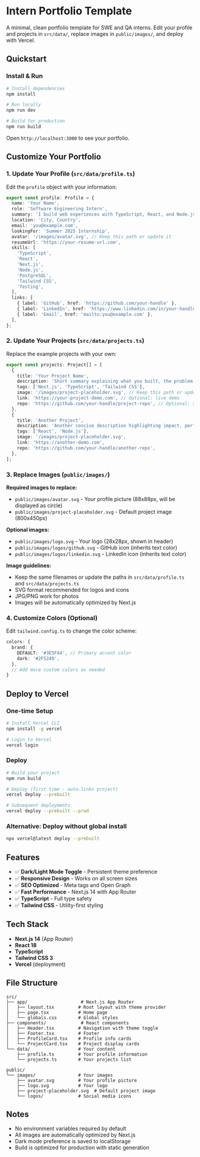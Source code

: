 # Intern Portfolio Template

A minimal, clean portfolio template for SWE and QA interns. Edit your profile and projects in `src/data/`, replace images in `public/images/`, and deploy with Vercel.

## Quickstart

### Install & Run
```bash
# Install dependencies
npm install

# Run locally
npm run dev

# Build for production
npm run build
```

Open `http://localhost:3000` to see your portfolio.

## Customize Your Portfolio

### 1. Update Your Profile (`src/data/profile.ts`)

Edit the `profile` object with your information:

```typescript
export const profile: Profile = {
  name: 'Your Name',
  role: 'Software Engineering Intern',
  summary: 'I build web experiences with TypeScript, React, and Node.js. Passionate about shipping, learning fast, and collaborating with teams.',
  location: 'City, Country',
  email: 'you@example.com',
  lookingFor: 'Summer 2025 Internship',
  avatar: '/images/avatar.svg', // Keep this path or update it
  resumeUrl: 'https://your-resume-url.com',
  skills: [
    'TypeScript',
    'React', 
    'Next.js',
    'Node.js',
    'PostgreSQL',
    'Tailwind CSS',
    'Testing',
  ],
  links: [
    { label: 'GitHub', href: 'https://github.com/your-handle' },
    { label: 'LinkedIn', href: 'https://www.linkedin.com/in/your-handle' },
    { label: 'Email', href: 'mailto:you@example.com' },
  ],
};
```

### 2. Update Your Projects (`src/data/projects.ts`)

Replace the example projects with your own:

```typescript
export const projects: Project[] = [
  {
    title: 'Your Project Name',
    description: 'Short summary explaining what you built, the problem it solves, and your role. Keep it focused and outcome-oriented.',
    tags: ['Next.js', 'TypeScript', 'Tailwind CSS'],
    image: '/images/project-placeholder.svg', // Keep this path or update it
    link: 'https://your-project-demo.com', // Optional: live demo
    repo: 'https://github.com/your-handle/project-repo', // Optional: source code
  },
  {
    title: 'Another Project',
    description: 'Another concise description highlighting impact, performance gains, or user adoption. Mention key responsibilities.',
    tags: ['React', 'Node.js'],
    image: '/images/project-placeholder.svg',
    link: 'https://another-demo.com',
    repo: 'https://github.com/your-handle/another-repo',
  },
];
```

### 3. Replace Images (`public/images/`)

**Required images to replace:**
- `public/images/avatar.svg` - Your profile picture (88x88px, will be displayed as circle)
- `public/images/project-placeholder.svg` - Default project image (800x450px)

**Optional images:**
- `public/images/logo.svg` - Your logo (28x28px, shown in header)
- `public/images/logos/github.svg` - GitHub icon (inherits text color)
- `public/images/logos/linkedin.svg` - LinkedIn icon (inherits text color)

**Image guidelines:**
- Keep the same filenames or update the paths in `src/data/profile.ts` and `src/data/projects.ts`
- SVG format recommended for logos and icons
- JPG/PNG work for photos
- Images will be automatically optimized by Next.js

### 4. Customize Colors (Optional)

Edit `tailwind.config.ts` to change the color scheme:

```typescript
colors: {
  brand: {
    DEFAULT: '#3E5F44', // Primary accent color
    dark: '#2F5249',
  },
  // Add more custom colors as needed
}
```

## Deploy to Vercel

### One-time Setup
```bash
# Install Vercel CLI
npm install -g vercel

# Login to Vercel
vercel login
```

### Deploy
```bash
# Build your project
npm run build

# Deploy (first time - auto-links project)
vercel deploy --prebuilt

# Subsequent deployments
vercel deploy --prebuilt --prod
```

### Alternative: Deploy without global install
```bash
npx vercel@latest deploy --prebuilt
```

## Features

- ✅ **Dark/Light Mode Toggle** - Persistent theme preference
- ✅ **Responsive Design** - Works on all screen sizes  
- ✅ **SEO Optimized** - Meta tags and Open Graph
- ✅ **Fast Performance** - Next.js 14 with App Router
- ✅ **TypeScript** - Full type safety
- ✅ **Tailwind CSS** - Utility-first styling

## Tech Stack

- **Next.js 14** (App Router)
- **React 18** 
- **TypeScript**
- **Tailwind CSS 3**
- **Vercel** (deployment)

## File Structure

```
src/
├── app/                    # Next.js App Router
│   ├── layout.tsx         # Root layout with theme provider
│   ├── page.tsx           # Home page
│   └── globals.css        # Global styles
├── components/             # React components
│   ├── Header.tsx         # Navigation with theme toggle
│   ├── Footer.tsx         # Footer
│   ├── ProfileCard.tsx    # Profile info cards
│   └── ProjectCard.tsx    # Project display cards
└── data/                  # Your content
    ├── profile.ts         # Your profile information
    └── projects.ts        # Your projects list

public/
└── images/                # Your images
    ├── avatar.svg         # Your profile picture
    ├── logo.svg           # Your logo
    ├── project-placeholder.svg  # Default project image
    └── logos/             # Social media icons
```

## Notes

- No environment variables required by default
- All images are automatically optimized by Next.js
- Dark mode preference is saved to localStorage
- Build is optimized for production with static generation

